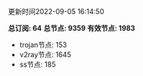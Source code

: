 更新时间2022-09-05 16:14:50

**总订阅: 64**
**总节点: 9359**
**有效节点: 1983**
- trojan节点: 153
- v2ray节点: 1645
- ss节点: 185

